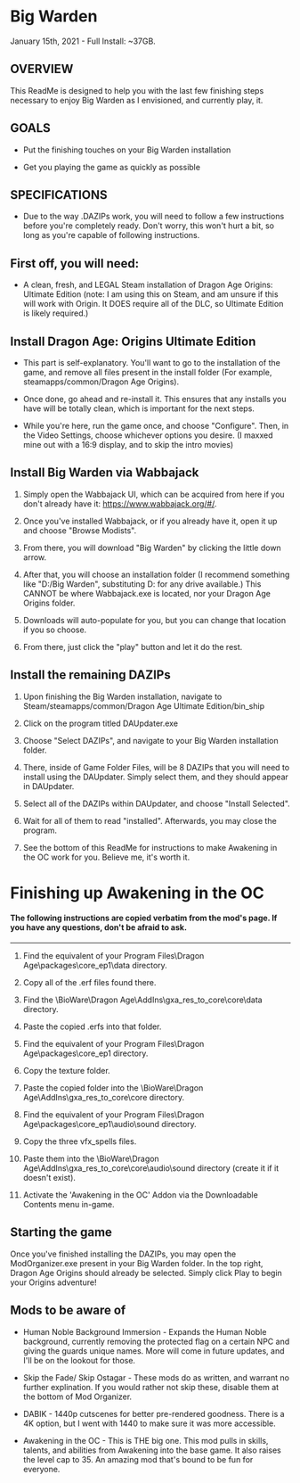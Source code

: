 # Big Warden

January 15th, 2021 - Full Install: ~37GB.

## OVERVIEW

This ReadMe is designed to help you with the last few finishing steps necessary to enjoy Big Warden as I envisioned, and currently play, it. 

## GOALS


-  Put the finishing touches on your Big Warden installation

-  Get you playing the game as quickly as possible

## SPECIFICATIONS

- Due to the way .DAZIPs work, you will need to follow a few instructions before you're completely ready. Don't worry, this won't hurt a bit, so long as you're capable of following instructions.

## First off, you will need:

-   A clean, fresh, and LEGAL Steam installation of Dragon Age Origins: Ultimate Edition (note: I am using this on Steam, and am unsure if this will work with Origin. It DOES require all of the DLC, so Ultimate Edition is likely required.)

## Install Dragon Age: Origins Ultimate Edition

- This part is self-explanatory. You'll want to go to the installation of the game, and remove all files present in the install folder (For example, steamapps/common/Dragon Age Origins). 

- Once done, go ahead and re-install it. This ensures that any installs you have will be totally clean, which is important for the next steps. 

- While you're here, run the game once, and choose "Configure". Then, in the Video Settings, choose whichever options you desire. (I maxxed mine out with a 16:9 display, and to skip the intro movies)

Install Big Warden via Wabbajack
-----------------------------------------

1.  Simply open the Wabbajack UI, which can be acquired from here if you don't already have it: <https://www.wabbajack.org/#/>. 

2.  Once you've installed Wabbajack, or if you already have it, open it up and choose "Browse Modists". 

3.  From there, you will download "Big Warden" by clicking the little down arrow. 

4.  After that, you will choose an installation folder (I recommend something like "D:/Big Warden", substituting D: for any drive available.) This CANNOT be where Wabbajack.exe is located, nor your Dragon Age Origins folder.

5.  Downloads will auto-populate for you, but you can change that location if you so choose. 

6.  From there, just click the "play" button and let it do the rest.

Install the remaining DAZIPs
---------------------------------

1. Upon finishing the Big Warden installation, navigate to Steam/steamapps/common/Dragon Age Ultimate Edition/bin_ship

2. Click on the program titled DAUpdater.exe

3. Choose "Select DAZIPs", and navigate to your Big Warden installation folder. 

4. There, inside of Game Folder Files, will be 8 DAZIPs that you will need to install using the DAUpdater. Simply select them, and they should appear in DAUpdater.

5. Select all of the DAZIPs within DAUpdater, and choose "Install Selected".

6. Wait for all of them to read "installed". Afterwards, you may close the program. 

7. See the bottom of this ReadMe for instructions to make Awakening in the OC work for you. Believe me, it's worth it.

# Finishing up Awakening in the OC

#### The following instructions are copied verbatim from the mod's page. If you have any questions, don't be afraid to ask.
--------------------------------------------------------------------------------

1. Find the equivalent of your Program Files\Dragon Age\packages\core_ep1\data directory.

2. Copy all of the .erf files found there.

3. Find the \BioWare\Dragon Age\AddIns\gxa_res_to_core\core\data directory.

4. Paste the copied .erfs into that folder.

5. Find the equivalent of your Program Files\Dragon Age\packages\core_ep1 directory.

6. Copy the texture folder.

7. Paste the copied folder into the \BioWare\Dragon Age\AddIns\gxa_res_to_core\core directory.

8. Find the equivalent of your Program Files\Dragon Age\packages\core_ep1\audio\sound directory.

9. Copy the three vfx_spells files.

1. Paste them into the \BioWare\Dragon Age\AddIns\gxa_res_to_core\core\audio\sound directory (create it if it doesn't exist).

1. Activate the 'Awakening in the OC' Addon via the Downloadable Contents menu in-game.

## Starting the game

Once you've finished installing the DAZIPs, you may open the ModOrganizer.exe present in your Big Warden folder. In the top right, Dragon Age Origins should already be selected. Simply click Play to begin your Origins adventure!

## Mods to be aware of

- Human Noble Background Immersion - Expands the Human Noble background, currently removing the protected flag on a certain NPC and giving the guards unique names. More will come in future updates, and I'll be on the lookout for those. 

- Skip the Fade/ Skip Ostagar - These mods do as written, and warrant no further explination. If you would rather not skip these, disable them at the bottom of Mod Organizer.

- DABIK - 1440p cutscenes for better pre-rendered goodness. There is a 4K option, but I went with 1440 to make sure it was more accessible.

- Awakening in the OC - This is THE big one. This mod pulls in skills, talents, and abilities from Awakening into the base game. It also raises the level cap to 35. An amazing mod that's bound to be fun for everyone.
